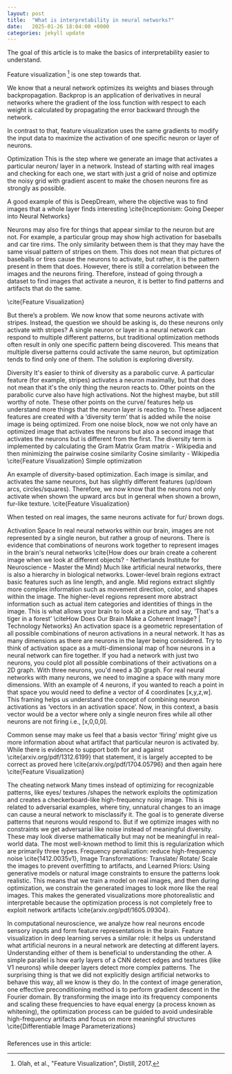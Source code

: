 ```yaml
---
layout: post
title:  "What is interpretability in neural networks?"
date:   2025-01-26 18:04:00 +0000
categories: jekyll update
---
```


The goal of this article is to make the basics of interpretability easier to understand. 

Feature visualization [^1] is one step towards that. 

We know that a neural network optimizes its weights and biases through backpropagation. Backprop is an application of derivatives in neural networks where the gradient of the loss function with respect to each weight is calculated by propagating the error backward through the network. 

In contrast to that, feature visualization uses the same gradients to modify the input data to maximize the activation of one specific neuron or layer of neurons. 

Optimization
This is the step where we generate an image that activates a particular neuron/ layer in a network. Instead of starting with real images and checking for each one, we start with just a grid of noise and optimize the noisy grid with gradient ascent to make the chosen neurons fire as strongly as possible.

A good example of this is DeepDream, where the objective was to find images that a whole layer finds interesting \cite{Inceptionism: Going Deeper into Neural Networks}

Neurons may also fire for things that appear similar to the neuron but are not. For example, a particular group may show high activation for baseballs and car tire rims. The only similarity between them is that they may have the same visual pattern of stripes on them. This does not mean that pictures of baseballs or tires cause the neurons to activate, but rather, it is the pattern present in them that does. However, there is still a correlation between the images and the neurons firing. Therefore, instead of going through a dataset to find images that activate a neuron, it is better to find patterns and artifacts that do the same.

  \cite{Feature Visualization}

But there’s a problem. We now know that some neurons activate with stripes. Instead, the question we should be asking is, do these neurons only activate with stripes? A single neuron or layer in a neural network can respond to multiple different patterns, but traditional optimization methods often result in only one specific pattern being discovered. This means that multiple diverse patterns could activate the same neuron, but optimization tends to find only one of them. The solution is exploring diversity.

Diversity
It's easier to think of diversity as a parabolic curve. A particular feature (for example, stripes) activates a neuron maximally, but that does not mean that it's the only thing the neuron reacts to. Other points on the parabolic curve also have high activations. Not the highest maybe, but still worthy of note. These other points on the curve/ features help us understand more things that the neuron layer is reacting to. These adjacent features are created with a ‘diversity term’ that is added while the noise image is being optimized. From one noise block, now we not only have an optimized image that activates the neurons but also a second image that activates the neurons but is different from the first. The diversity term is implemented by calculating the Gram Matrix Gram matrix - Wikipedia and then minimizing the pairwise cosine similarity Cosine similarity - Wikipedia \cite{Feature Visualization}
 Simple optimization

 
An example of diversity-based optimization. Each image is similar, and activates the same neurons, but has slightly different features (up/down arcs, circles/squares). Therefore, we now know that the neurons not only activate when shown the upward arcs but in general when shown a brown, fur-like texture. 
 \cite{Feature Visualization}

When tested on real images, the same neurons activate for fur/ brown dogs.  

Activation Space
In real neural networks within our brain, images are not represented by a single neuron, but rather a group of neurons. There is evidence that combinations of neurons work together to represent images in the brain's neural networks \cite{How does our brain create a coherent image when we look at different objects? - Netherlands Institute for Neuroscience - Master the Mind}
Much like artificial neural networks, there is also a hierarchy in biological networks. Lower-level brain regions extract basic features such as line length, and angle. Mid regions extract slightly more complex information such as movement direction, color, and shapes within the image. The higher-level regions represent more abstract information such as actual item categories and identities of things in the image. This is what allows your brain to look at a picture and say, ‘That's a tiger in a forest’ \citeHow Does Our Brain Make a Coherent Image? | Technology Networks} An activation space is a geometric representation of all possible combinations of neuron activations in a neural network. It has as many dimensions as there are neurons in the layer being considered. Try to think of activation space as a multi-dimensional map of how neurons in a neural network can fire together. If you had a network with just two neurons, you could plot all possible combinations of their activations on a 2D graph. With three neurons, you'd need a 3D graph. For real neural networks with many neurons, we need to imagine a space with many more dimensions. With an example of 4 neurons, if you wanted to reach a point in that space you would need to define a vector of 4 coordinates [x,y,z,w]. This framing helps us understand the concept of combining neuron activations as ‘vectors in an activation space’. Now, in this context, a basis vector would be a vector where only a single neuron fires while all other neurons are not firing i.e., [x,0,0,0]. 

Common sense may make us feel that a basis vector ‘firing’ might give us more information about what artifact that particular neuron is activated by. While there is evidence to support both for and against \cite{arxiv.org/pdf/1312.6199} that statement, it is largely accepted to be correct as proved here \cite{arxiv.org/pdf/1704.05796} and then again here \cite{Feature Visualization}

The cheating network
Many times instead of optimizing for recognizable patterns, like eyes/ textures /shapes the network exploits the optimization and creates a checkerboard-like high-frequency noisy image. This is related to adversarial examples, where tiny, unnatural changes to an image can cause a neural network to misclassify it. The goal is to generate diverse patterns that neurons would respond to. But if we optimize images with no constraints we get adversarial like noise instead of meaningful diversity. These may look diverse mathematically but may not be meaningful in real-world data. The most well-known method to limit this is regularization which are primarily three types. Frequency penalization: reduce high-frequency noise \cite{1412.0035v1}, Image Transformations: Translate/ Rotate/ Scale the images to prevent overfitting to artifacts, and Learned Priors: Using generative models or natural image constraints to ensure the patterns look realistic. This means that we train a model on real images, and then during optimization, we constrain the generated images to look more like the real images. This makes the generated visualizations more photorealistic and interpretable because the optimization process is not completely free to exploit network artifacts \cite{arxiv.org/pdf/1605.09304}.

In computational neuroscience, we analyze how real neurons encode sensory inputs and form feature representations in the brain. Feature visualization in deep learning serves a similar role: it helps us understand what artificial neurons in a neural network are detecting at different layers. Understanding either of them is beneficial to understanding the other. A simple parallel is how early layers of a CNN detect edges and textures (like V1 neurons) while deeper layers detect more complex patterns. The surprising thing is that we did not explicitly design artificial networks to behave this way, all we know is they do. In the context of image generation, one effective preconditioning method is to perform gradient descent in the Fourier domain. By transforming the image into its frequency components and scaling these frequencies to have equal energy (a process known as whitening), the optimization process can be guided to avoid undesirable high-frequency artifacts and focus on more meaningful structures \cite{Differentiable Image Parameterizations}


### 
References use in this article:
[^1]: Olah, et al., "Feature Visualization", Distill, 2017.

